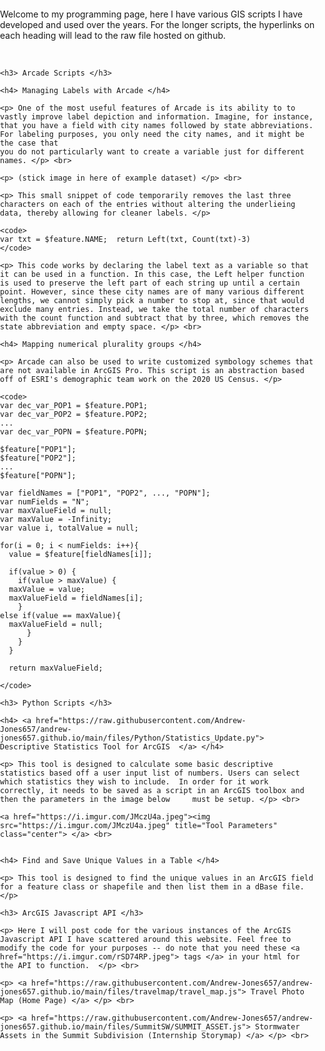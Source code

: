<html>
  <head>
    <meta charset="utf-8" />
    <meta http-equiv= "X-UA-Compatible" content="IE=edge">
    <meta name="viewport" content="initial-scale=1, maximum-scale=1, user-scalable=no" />
    <title> GIS Programming </title>
    <style>
        html,
        body { 
        padding: 0;
        margin: 0;
        height: 100%;
        width: 100%;
        }
    </style>
  </head>
  <body>
    <p> Welcome to my programming page, here I have various GIS scripts I have developed and used over the years. For the longer scripts, the hyperlinks on each heading will lead to the raw file hosted on github. </p> <br>

    <h3> Arcade Scripts </h3>

    <h4> Managing Labels with Arcade </h4>

    <p> One of the most useful features of Arcade is its ability to to vastly improve label depiction and information. Imagine, for instance, that you have a field with city names followed by state abbreviations. For labeling purposes, you only need the city names, and it might be the case that 
    you do not particularly want to create a variable just for different names. </p> <br>

    <p> (stick image in here of example dataset) </p> <br>
    
    <p> This small snippet of code temporarily removes the last three characters on each of the entries without altering the underlieing data, thereby allowing for cleaner labels. </p>

    <code>
    var txt = $feature.NAME;  return Left(txt, Count(txt)-3)
    </code>

    <p> This code works by declaring the label text as a variable so that it can be used in a function. In this case, the Left helper function is used to preserve the left part of each string up until a certain point. However, since these city names are of many various different lengths, we cannot simply pick a number to stop at, since that would exclude many entries. Instead, we take the total number of characters with the count function and subtract that by three, which removes the state abbreviation and empty space. </p> <br>

    <h4> Mapping numerical plurality groups </h4> 

    <p> Arcade can also be used to write customized symbology schemes that are not available in ArcGIS Pro. This script is an abstraction based off of ESRI's demographic team work on the 2020 US Census. </p>

    <code>
    var dec_var_POP1 = $feature.POP1;
    var dec_var_POP2 = $feature.POP2;
    ...
    var dec_var_POPN = $feature.POPN;

    $feature["POP1"];
    $feature["POP2"];
    ...
    $feature["POPN"];

    var fieldNames = ["POP1", "POP2", ..., "POPN"];
    var numFields = "N";
    var maxValueField = null;
    var maxValue = -Infinity;
    var value i, totalValue = null;

    for(i = 0; i < numFields: i++){
      value = $feature[fieldNames[i]];

      if(value > 0) {
        if(value > maxValue) {
	  maxValue = value;
   	  maxValueField = fieldNames[i];
        }
	else if(value == maxValue){
 	  maxValueField = null;
    	  }
        }
      }

      return maxValueField;

    </code>
    
    <h3> Python Scripts </h3>

    <h4> <a href="https://raw.githubusercontent.com/Andrew-Jones657/andrew-jones657.github.io/main/files/Python/Statistics_Update.py"> Descriptive Statistics Tool for ArcGIS  </a> </h4>

    <p> This tool is designed to calculate some basic descriptive statistics based off a user input list of numbers. Users can select which statistics they wish to include.  In order for it work correctly, it needs to be saved as a script in an ArcGIS toolbox and then the parameters in the image below     must be setup. </p> <br>

    <a href="https://i.imgur.com/JMczU4a.jpeg"><img src="https://i.imgur.com/JMczU4a.jpeg" title="Tool Parameters" class="center"> </a> <br>


    <h4> Find and Save Unique Values in a Table </h4>

    <p> This tool is designed to find the unique values in an ArcGIS field for a feature class or shapefile and then list them in a dBase file. </p>

    <h3> ArcGIS Javascript API </h3>

    <p> Here I will post code for the various instances of the ArcGIS Javascript API I have scattered around this website. Feel free to modify the code for your purposes -- do note that you need these <a href="https://i.imgur.com/rSD74RP.jpeg"> tags </a> in your html for the API to function.  </p> <br>

    <p> <a href="https://raw.githubusercontent.com/Andrew-Jones657/andrew-jones657.github.io/main/files/travelmap/travel_map.js"> Travel Photo Map (Home Page) </a> </p> <br>

    <p> <a href="https://raw.githubusercontent.com/Andrew-Jones657/andrew-jones657.github.io/main/files/SummitSW/SUMMIT_ASSET.js"> Stormwater Assets in the Summit Subdivision (Internship Storymap) </a> </p> <br>


	

  </body>
</html>

